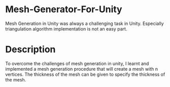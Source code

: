 # Mesh-Generator-For-Unity
Mesh Generation in Unity was always a challenging task in Unity. Especially triangulation algorithm implementation is not an easy part.

# Description
To overcome the challenges of mesh generation in unity, I learnt and implemented a mesh generation procedure that will create a mesh with n vertices. The thickness of the mesh can be given to specify the thickness of the mesh.


